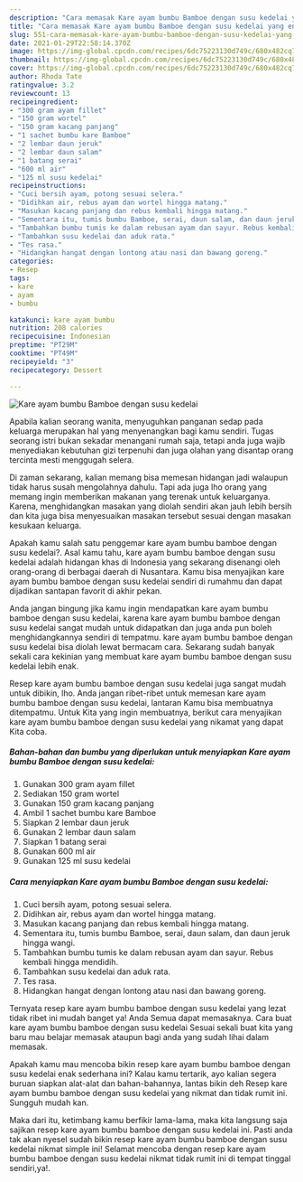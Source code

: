 ```yaml
---
description: "Cara memasak Kare ayam bumbu Bamboe dengan susu kedelai yang enak dan Mudah Dibuat"
title: "Cara memasak Kare ayam bumbu Bamboe dengan susu kedelai yang enak dan Mudah Dibuat"
slug: 551-cara-memasak-kare-ayam-bumbu-bamboe-dengan-susu-kedelai-yang-enak-dan-mudah-dibuat
date: 2021-01-29T22:58:14.370Z
image: https://img-global.cpcdn.com/recipes/6dc75223130d749c/680x482cq70/kare-ayam-bumbu-bamboe-dengan-susu-kedelai-foto-resep-utama.jpg
thumbnail: https://img-global.cpcdn.com/recipes/6dc75223130d749c/680x482cq70/kare-ayam-bumbu-bamboe-dengan-susu-kedelai-foto-resep-utama.jpg
cover: https://img-global.cpcdn.com/recipes/6dc75223130d749c/680x482cq70/kare-ayam-bumbu-bamboe-dengan-susu-kedelai-foto-resep-utama.jpg
author: Rhoda Tate
ratingvalue: 3.2
reviewcount: 13
recipeingredient:
- "300 gram ayam fillet"
- "150 gram wortel"
- "150 gram kacang panjang"
- "1 sachet bumbu kare Bamboe"
- "2 lembar daun jeruk"
- "2 lembar daun salam"
- "1 batang serai"
- "600 ml air"
- "125 ml susu kedelai"
recipeinstructions:
- "Cuci bersih ayam, potong sesuai selera."
- "Didihkan air, rebus ayam dan wortel hingga matang."
- "Masukan kacang panjang dan rebus kembali hingga matang."
- "Sementara itu, tumis bumbu Bamboe, serai, daun salam, dan daun jeruk hingga wangi."
- "Tambahkan bumbu tumis ke dalam rebusan ayam dan sayur. Rebus kembali hingga mendidih."
- "Tambahkan susu kedelai dan aduk rata."
- "Tes rasa."
- "Hidangkan hangat dengan lontong atau nasi dan bawang goreng."
categories:
- Resep
tags:
- kare
- ayam
- bumbu

katakunci: kare ayam bumbu 
nutrition: 208 calories
recipecuisine: Indonesian
preptime: "PT29M"
cooktime: "PT49M"
recipeyield: "3"
recipecategory: Dessert

---
```



![Kare ayam bumbu Bamboe dengan susu kedelai](https://img-global.cpcdn.com/recipes/6dc75223130d749c/680x482cq70/kare-ayam-bumbu-bamboe-dengan-susu-kedelai-foto-resep-utama.jpg)

Apabila kalian seorang wanita, menyuguhkan panganan sedap pada keluarga merupakan hal yang menyenangkan bagi kamu sendiri. Tugas seorang istri bukan sekadar menangani rumah saja, tetapi anda juga wajib menyediakan kebutuhan gizi terpenuhi dan juga olahan yang disantap orang tercinta mesti menggugah selera.

Di zaman  sekarang, kalian memang bisa memesan hidangan jadi walaupun tidak harus susah mengolahnya dahulu. Tapi ada juga lho orang yang memang ingin memberikan makanan yang terenak untuk keluarganya. Karena, menghidangkan masakan yang diolah sendiri akan jauh lebih bersih dan kita juga bisa menyesuaikan masakan tersebut sesuai dengan masakan kesukaan keluarga. 



Apakah kamu salah satu penggemar kare ayam bumbu bamboe dengan susu kedelai?. Asal kamu tahu, kare ayam bumbu bamboe dengan susu kedelai adalah hidangan khas di Indonesia yang sekarang disenangi oleh orang-orang di berbagai daerah di Nusantara. Kamu bisa menyajikan kare ayam bumbu bamboe dengan susu kedelai sendiri di rumahmu dan dapat dijadikan santapan favorit di akhir pekan.

Anda jangan bingung jika kamu ingin mendapatkan kare ayam bumbu bamboe dengan susu kedelai, karena kare ayam bumbu bamboe dengan susu kedelai sangat mudah untuk didapatkan dan juga anda pun boleh menghidangkannya sendiri di tempatmu. kare ayam bumbu bamboe dengan susu kedelai bisa diolah lewat bermacam cara. Sekarang sudah banyak sekali cara kekinian yang membuat kare ayam bumbu bamboe dengan susu kedelai lebih enak.

Resep kare ayam bumbu bamboe dengan susu kedelai juga sangat mudah untuk dibikin, lho. Anda jangan ribet-ribet untuk memesan kare ayam bumbu bamboe dengan susu kedelai, lantaran Kamu bisa membuatnya ditempatmu. Untuk Kita yang ingin membuatnya, berikut cara menyajikan kare ayam bumbu bamboe dengan susu kedelai yang nikamat yang dapat Kita coba.

<!--inarticleads1-->

##### Bahan-bahan dan bumbu yang diperlukan untuk menyiapkan Kare ayam bumbu Bamboe dengan susu kedelai:

1. Gunakan 300 gram ayam fillet
1. Sediakan 150 gram wortel
1. Gunakan 150 gram kacang panjang
1. Ambil 1 sachet bumbu kare Bamboe
1. Siapkan 2 lembar daun jeruk
1. Gunakan 2 lembar daun salam
1. Siapkan 1 batang serai
1. Gunakan 600 ml air
1. Gunakan 125 ml susu kedelai




<!--inarticleads2-->

##### Cara menyiapkan Kare ayam bumbu Bamboe dengan susu kedelai:

1. Cuci bersih ayam, potong sesuai selera.
1. Didihkan air, rebus ayam dan wortel hingga matang.
1. Masukan kacang panjang dan rebus kembali hingga matang.
1. Sementara itu, tumis bumbu Bamboe, serai, daun salam, dan daun jeruk hingga wangi.
1. Tambahkan bumbu tumis ke dalam rebusan ayam dan sayur. Rebus kembali hingga mendidih.
1. Tambahkan susu kedelai dan aduk rata.
1. Tes rasa.
1. Hidangkan hangat dengan lontong atau nasi dan bawang goreng.




Ternyata resep kare ayam bumbu bamboe dengan susu kedelai yang lezat tidak ribet ini mudah banget ya! Anda Semua dapat memasaknya. Cara buat kare ayam bumbu bamboe dengan susu kedelai Sesuai sekali buat kita yang baru mau belajar memasak ataupun bagi anda yang sudah lihai dalam memasak.

Apakah kamu mau mencoba bikin resep kare ayam bumbu bamboe dengan susu kedelai enak sederhana ini? Kalau kamu tertarik, ayo kalian segera buruan siapkan alat-alat dan bahan-bahannya, lantas bikin deh Resep kare ayam bumbu bamboe dengan susu kedelai yang nikmat dan tidak rumit ini. Sungguh mudah kan. 

Maka dari itu, ketimbang kamu berfikir lama-lama, maka kita langsung saja sajikan resep kare ayam bumbu bamboe dengan susu kedelai ini. Pasti anda tak akan nyesel sudah bikin resep kare ayam bumbu bamboe dengan susu kedelai nikmat simple ini! Selamat mencoba dengan resep kare ayam bumbu bamboe dengan susu kedelai nikmat tidak rumit ini di tempat tinggal sendiri,ya!.

